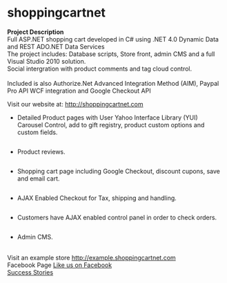 # shoppingcartnet

<div class="wikidoc">
<p><strong>Project Description</strong><br>
Full ASP.NET shopping cart developed in C# using .NET 4.0 Dynamic Data and REST ADO.NET Data Services<br>
The project includes: Database scripts, Store front, admin CMS and a full Visual Studio 2010 solution.<br>
Social intergration with product comments and tag cloud control.<br>
<br>
Included is also Authorize.Net Advanced Integration Method (AIM), Paypal Pro API WCF integration and Google Checkout API</p>
<p>Visit our website at: <a href="http://shoppingcartnet.com">http://shoppingcartnet.com</a></p>
<ul>
<li>Detailed Product pages with User Yahoo Interface Library (YUI) Carousel Control, add to gift registry, product custom options and custom fields.
</li></ul>
<p><img src="http://www.invertedsoftware.com/images/ShoppingCartNet/ProductVariants_t.jpg" alt=""></p>
<ul>
<li>Product reviews. </li></ul>
<p><img src="http://www.invertedsoftware.com/images/ShoppingCartNet/ProductReviews_t.jpg" alt=""></p>
<ul>
<li>Shopping cart page including Google Checkout, discount cupons, save and email cart.
</li></ul>
<p><img src="http://www.invertedsoftware.com/images/ShoppingCartNet/cart_t.jpg" alt=""></p>
<ul>
<li>AJAX Enabled Checkout for Tax, shipping and handling. </li></ul>
<p><img src="http://www.invertedsoftware.com/images/ShoppingCartNet/Checkout_t.jpg" alt=""></p>
<ul>
<li>Customers have AJAX enabled control panel in order to check orders. </li></ul>
<p><img src="http://www.invertedsoftware.com/images/ShoppingCartNet/MyAccount_t.jpg" alt=""></p>
<ul>
<li>Admin CMS. </li></ul>
<p><img src="http://www.invertedsoftware.com/images/ShoppingCartNet/admin_t.jpg" alt=""><br>
<br>
Visit an example store <a href="http://example.shoppingcartnet.com">http://example.shoppingcartnet.com</a><br>
Facebook Page <a href="http://www.facebook.com/shoppingcartnet">Like us on Facebook</a><br>
<a href="/wikipage?title=Success%20Stories&referringTitle=Home">Success Stories</a></p>

</div><div class="ClearBoth"></div>
